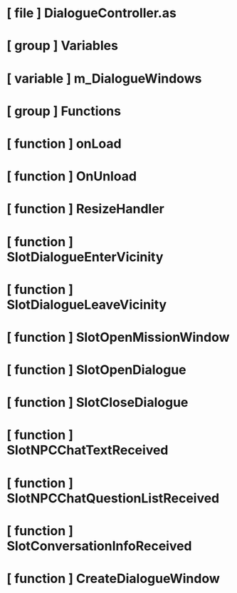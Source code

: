 # [ file ] DialogueController.as

# [ group ] Variables

# [ variable ] m_DialogueWindows

# [ group ] Functions

# [ function ] onLoad

# [ function ] OnUnload

# [ function ] ResizeHandler

# [ function ] SlotDialogueEnterVicinity

# [ function ] SlotDialogueLeaveVicinity

# [ function ] SlotOpenMissionWindow

# [ function ] SlotOpenDialogue

# [ function ] SlotCloseDialogue

# [ function ] SlotNPCChatTextReceived

# [ function ] SlotNPCChatQuestionListReceived

# [ function ] SlotConversationInfoReceived

# [ function ] CreateDialogueWindow

